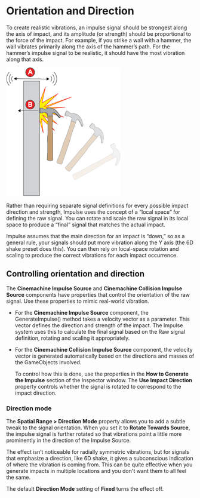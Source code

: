 # Orientation and Direction

To create realistic vibrations, an impulse signal should be strongest along the axis of impact, and its amplitude (or strength) should be proportional to the force of the impact. For example, if you strike a wall with a hammer, the wall vibrates primarily along the axis of the hammer’s path. For the hammer’s impulse signal to be realistic, it should have the most vibration along that axis.

![The main axis for vibration (A) matches the direction the hammer is traveling when it hits the wall (B).](images/ImpulseHammerStrike.png)

Rather than requiring separate signal definitions for every possible impact direction and strength, Impulse uses the concept of a “local space” for defining the raw signal. You can rotate and scale the raw signal in its local space to produce a “final” signal that matches the actual impact.

Impulse assumes that the main direction for an impact is “down,” so as a general rule, your signals should put more vibration along the Y axis (the 6D shake preset does this). You can then rely on local-space rotation and scaling to produce the correct vibrations for each impact occurrence.

## Controlling orientation and direction

The **Cinemachine Impulse Source** and **Cinemachine Collision Impulse Source** components have properties that control the orientation of the raw signal. Use these properties to mimic real-world vibration.

- For the **Cinemachine Impulse Source** component, the GenerateImpulse() method takes a velocity vector as a parameter.  This vector defines the direction and strength of the impact.  The Impulse system uses this to calculate the final signal based on the Raw signal definition, rotating and scaling it appropriately.

- For the **Cinemachine Collision Impulse Source** component, the velocity vector is generated automatically based on the directions and masses of the GameObjects involved.

  To control how this is done, use the properties in the **How to Generate the Impulse** section of the Inspector window. The **Use Impact Direction** property controls whether the signal is rotated to correspond to the impact direction.

### Direction mode

The **Spatial Range >  Direction Mode** property allows you to add a subtle tweak to the signal orientation. When you set it to **Rotate Towards Source**, the impulse signal is further rotated so that vibrations point a little more prominently in the direction of the Impulse Source.

The effect isn’t noticeable for radially symmetric vibrations, but for signals that emphasize a direction, like 6D shake, it gives a subconscious indication of where the vibration is coming from. This can be quite effective when you generate impacts in multiple locations and you don't want them to all feel the same.

The default **Direction Mode** setting of **Fixed** turns the effect off.